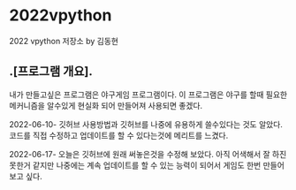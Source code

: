 # 2022vpython
2022 vpython 저장소 by 김동현
## .[프로그램 개요].
내가 만들고싶은 프로그램은 야구게임 프로그램이다.  이 프로그램은 야구를 할때 필요한 메커니즘을 알수있게 현실화 되어 만들어져 사용되면 좋겠다.

2022-06-10- 깃허브 사용방법과 깃허브를 나중에 유용하게 쓸수있다는 것도 알았다. 코드를 직접 수정하고 업데이트를 할 수 있다는것에 메리트를 느겼다.

2022-06-17- 오늘은 깃허브에 원래 써놓은것을 수정해 보았다. 아직 어색해서 잘 하진 못한거 같지만 나중에는 계속 업데이트를 할 수 있는 능력이 되어서 게임도 한번 만들어보고 싶다.
